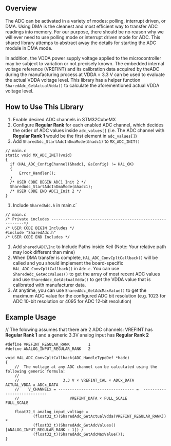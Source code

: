 ## Overview
The ADC can be activated in a variety of modes: polling, interrupt driven, or DMA. Using DMA is the cleanest and most efficient way to transfer ADC readings into memory. For our purpose, there should be no reason why we will ever need to use polling mode or interrupt driven mode for ADC. This shared library attemps to abstract away the details for starting the ADC module in DMA mode.

In addition, the VDDA power supply voltage applied to the microcontroller may be subject to variation or not precisely known. The embedded internal voltage reference (VREFINT) and its calibration data acquired by theADC during the manufacturing process at VDDA = 3.3 V can be used to evaluate the actual VDDA voltage level. This library has a helper function `SharedAdc_GetActualVdda()` to calculate the aforementioned actual VDDA voltage level.

## How to Use This Library
1. Enable desired ADC channels in STM32CubeMX
1. Configure **Regular Rank** for each enabled ADC channel, which decides the order of ADC values inside `adc_values[]` (i.e. The ADC channel with **Regular Rank 1** would be the first element in `adc_values[]`)
1. Add `SharedAdc_StartAdcInDmaMode(&hadc1)` to `MX_ADC_INIT()`
```
// main.c
static void MX_ADC_INIT(void)
{
  if (HAL_ADC_ConfigChannel(&hadc1, &sConfig) != HAL_OK)
  {
      Error_Handler();
  }
  /* USER CODE BEGIN ADC1_Init 2 */
  SharedAdc_StartAdcInDmaMode(&hadc1);
  /* USER CODE END ADC1_Init 2 */
}
```

1. Include `SharedAdc.h` in main.c`
```
// main.c
/* Private includes ----------------------------------------------------------*/
/* USER CODE BEGIN Includes */
#include "SharedAdc.h"
/* USER CODE END Includes */

```


1. Add `shared\ADC\Inc` to Include Paths inside Keil (Note: Your relative path may look different than mine)
1. When DMA transfer is complete, `HAL_ADC_ConvCpltCallback()` will be called and you should implement the board-specific `HAL_ADC_ConvCpltCallback()` in `Adc.c`. You can use `SharedAdc_GetAdcValues()` to get the array of most recent ADC values and use `SharedAdc_GetActualVdda()` to get the VDDA value that is calibrated with manufacturer data.
1. At anytime, you can use `SharedAdc_GetAdcMaxValue()` to get the maximum ADC value for the configured ADC bit resolution (e.g. 1023 for ADC 10-bit resolution or 4095 for ADC 12-bit resolution)

## Example Usage
// The folowing assumes that there are 2 ADC channels: VREFINT has **Regular Rank 1** and a generic 3.3V analog input has **Regular Rank 2**
```
#define VREFINT_REGULAR_RANK        1
#define ANALOG_INPUT_REGULAR_RANK   2

void HAL_ADC_ConvCpltCallback(ADC_HandleTypeDef *hadc)
{
    //  The voltage at any ADC channel can be calculated using the following generic formula:
    //
    //                   3.3 V × VREFINT_CAL × ADCx_DATA      ACTUAL_VDDA x ADCx_DATA
    //    V_CHANNELx = --------------------------------- =  ----------------------------
    //                      VREFINT_DATA × FULL_SCALE                FULL_SCALE

    float32_t analog_input_voltage =
            (float32_t)(SharedAdc_GetActualVdda(VREFINT_REGULAR_RANK)) *
            (float32_t)(SharedAdc_GetAdcValues()[ANALOG_INPUT_REGULAR_RANK - 1]) /
            (float32_t)(SharedAdc_GetAdcMaxValue());
}
